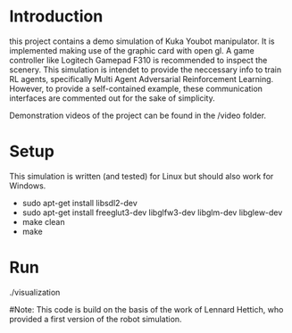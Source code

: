 # Introduction
this project contains a demo simulation of Kuka Youbot manipulator. 
It is implemented making use of the graphic card with open gl. A game controller like Logitech Gamepad F310 is recommended to inspect the scenery.
This simulation is intendet to provide the neccessary info to train RL agents, specifically Multi Agent Adversarial Reinforcement Learning. However, to provide a self-contained example, these communication interfaces are commented out for the sake of simplicity.

Demonstration videos of the project can be found in the /video folder.

# Setup
This simulation is written (and tested) for Linux but should also work for Windows.
 - sudo apt-get install libsdl2-dev  
 - sudo apt-get install freeglut3-dev libglfw3-dev libglm-dev libglew-dev 
 - make clean
 - make

 # Run
 ./visualization

 #Note:
 This code is build on the basis of the work of Lennard Hettich, who provided a first version of the robot simulation.
